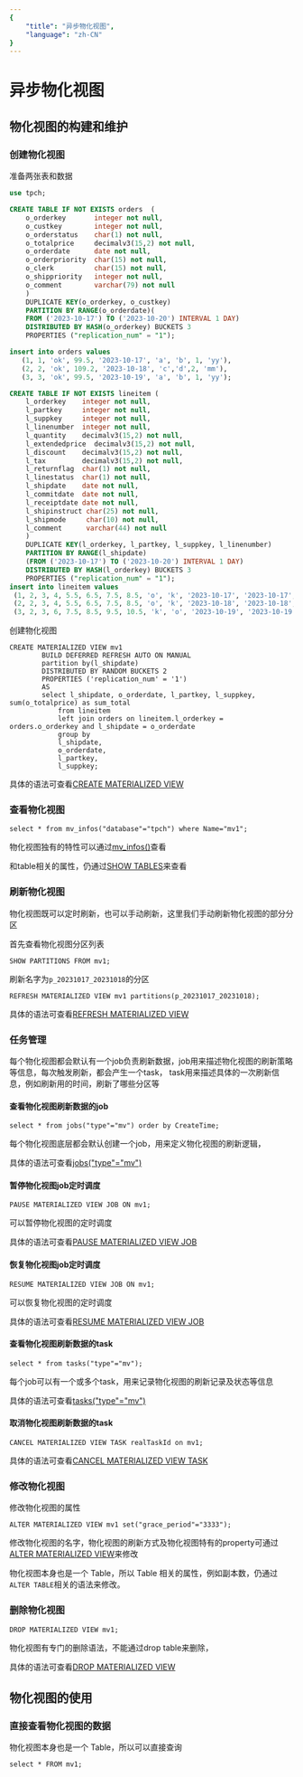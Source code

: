 ```yaml
---
{
    "title": "异步物化视图",
    "language": "zh-CN"
}
---
```


<!--
Licensed to the Apache Software Foundation (ASF) under one
or more contributor license agreements.  See the NOTICE file
distributed with this work for additional information
regarding copyright ownership.  The ASF licenses this file
to you under the Apache License, Version 2.0 (the
"License"); you may not use this file except in compliance
with the License.  You may obtain a copy of the License at

  http://www.apache.org/licenses/LICENSE-2.0

Unless required by applicable law or agreed to in writing,
software distributed under the License is distributed on an
"AS IS" BASIS, WITHOUT WARRANTIES OR CONDITIONS OF ANY
KIND, either express or implied.  See the License for the
specific language governing permissions and limitations
under the License.
-->

# 异步物化视图

## 物化视图的构建和维护

### 创建物化视图

准备两张表和数据
```sql
use tpch;

CREATE TABLE IF NOT EXISTS orders  (
    o_orderkey       integer not null,
    o_custkey        integer not null,
    o_orderstatus    char(1) not null,
    o_totalprice     decimalv3(15,2) not null,
    o_orderdate      date not null,
    o_orderpriority  char(15) not null,
    o_clerk          char(15) not null,
    o_shippriority   integer not null,
    o_comment        varchar(79) not null
    )
    DUPLICATE KEY(o_orderkey, o_custkey)
    PARTITION BY RANGE(o_orderdate)(
    FROM ('2023-10-17') TO ('2023-10-20') INTERVAL 1 DAY)
    DISTRIBUTED BY HASH(o_orderkey) BUCKETS 3
    PROPERTIES ("replication_num" = "1");

insert into orders values
   (1, 1, 'ok', 99.5, '2023-10-17', 'a', 'b', 1, 'yy'),
   (2, 2, 'ok', 109.2, '2023-10-18', 'c','d',2, 'mm'),
   (3, 3, 'ok', 99.5, '2023-10-19', 'a', 'b', 1, 'yy');

CREATE TABLE IF NOT EXISTS lineitem (
    l_orderkey    integer not null,
    l_partkey     integer not null,
    l_suppkey     integer not null,
    l_linenumber  integer not null,
    l_quantity    decimalv3(15,2) not null,
    l_extendedprice  decimalv3(15,2) not null,
    l_discount    decimalv3(15,2) not null,
    l_tax         decimalv3(15,2) not null,
    l_returnflag  char(1) not null,
    l_linestatus  char(1) not null,
    l_shipdate    date not null,
    l_commitdate  date not null,
    l_receiptdate date not null,
    l_shipinstruct char(25) not null,
    l_shipmode     char(10) not null,
    l_comment      varchar(44) not null
    )
    DUPLICATE KEY(l_orderkey, l_partkey, l_suppkey, l_linenumber)
    PARTITION BY RANGE(l_shipdate)
    (FROM ('2023-10-17') TO ('2023-10-20') INTERVAL 1 DAY)
    DISTRIBUTED BY HASH(l_orderkey) BUCKETS 3
    PROPERTIES ("replication_num" = "1");
insert into lineitem values
 (1, 2, 3, 4, 5.5, 6.5, 7.5, 8.5, 'o', 'k', '2023-10-17', '2023-10-17', '2023-10-17', 'a', 'b', 'yyyyyyyyy'),
 (2, 2, 3, 4, 5.5, 6.5, 7.5, 8.5, 'o', 'k', '2023-10-18', '2023-10-18', '2023-10-18', 'a', 'b', 'yyyyyyyyy'),
 (3, 2, 3, 6, 7.5, 8.5, 9.5, 10.5, 'k', 'o', '2023-10-19', '2023-10-19', '2023-10-19', 'c', 'd', 'xxxxxxxxx');
```
创建物化视图
```
CREATE MATERIALIZED VIEW mv1 
        BUILD DEFERRED REFRESH AUTO ON MANUAL
        partition by(l_shipdate)
        DISTRIBUTED BY RANDOM BUCKETS 2
        PROPERTIES ('replication_num' = '1') 
        AS 
        select l_shipdate, o_orderdate, l_partkey, l_suppkey, sum(o_totalprice) as sum_total
            from lineitem
            left join orders on lineitem.l_orderkey = orders.o_orderkey and l_shipdate = o_orderdate
            group by
            l_shipdate,
            o_orderdate,
            l_partkey,
            l_suppkey;
```

具体的语法可查看[CREATE MATERIALIZED VIEW](../sql-manual/sql-reference/Data-Definition-Statements/Create/CREATE-ASYNC-MATERIALIZED-VIEW.md)

### 查看物化视图

```
select * from mv_infos("database"="tpch") where Name="mv1";
```

物化视图独有的特性可以通过[mv_infos()](../sql-manual/sql-functions/table-functions/mv_infos.md)查看

和table相关的属性，仍通过[SHOW TABLES](../sql-manual/sql-reference/Show-Statements/SHOW-TABLES.md)来查看

### 刷新物化视图

物化视图既可以定时刷新，也可以手动刷新，这里我们手动刷新物化视图的部分分区

首先查看物化视图分区列表
```
SHOW PARTITIONS FROM mv1;
```

刷新名字为`p_20231017_20231018`的分区
```
REFRESH MATERIALIZED VIEW mv1 partitions(p_20231017_20231018);
```

具体的语法可查看[REFRESH MATERIALIZED VIEW](../sql-manual/sql-reference/Utility-Statements/REFRESH-MATERIALIZED-VIEW.md)

### 任务管理

每个物化视图都会默认有一个job负责刷新数据，job用来描述物化视图的刷新策略等信息，每次触发刷新，都会产生一个task，
task用来描述具体的一次刷新信息，例如刷新用的时间，刷新了哪些分区等

#### 查看物化视图刷新数据的job

```
select * from jobs("type"="mv") order by CreateTime;
```

每个物化视图底层都会默认创建一个job，用来定义物化视图的刷新逻辑，

具体的语法可查看[jobs("type"="mv")](../sql-manual/sql-functions/table-functions/jobs.md)

#### 暂停物化视图job定时调度

```
PAUSE MATERIALIZED VIEW JOB ON mv1;
```

可以暂停物化视图的定时调度

具体的语法可查看[PAUSE MATERIALIZED VIEW JOB](../sql-manual/sql-reference/Utility-Statements/PAUSE-MATERIALIZED-VIEW.md)

#### 恢复物化视图job定时调度

```
RESUME MATERIALIZED VIEW JOB ON mv1;
```

可以恢复物化视图的定时调度

具体的语法可查看[RESUME MATERIALIZED VIEW JOB](../sql-manual/sql-reference/Utility-Statements/RESUME-MATERIALIZED-VIEW.md)

#### 查看物化视图刷新数据的task

```
select * from tasks("type"="mv");
```

每个job可以有一个或多个task，用来记录物化视图的刷新记录及状态等信息

具体的语法可查看[tasks("type"="mv")](../sql-manual/sql-functions/table-functions/tasks.md)

#### 取消物化视图刷新数据的task

```
CANCEL MATERIALIZED VIEW TASK realTaskId on mv1;
```

具体的语法可查看[CANCEL MATERIALIZED VIEW TASK](../sql-manual/sql-reference/Utility-Statements/CANCEL-MATERIALIZED-VIEW-TASK.md)

### 修改物化视图

修改物化视图的属性
```
ALTER MATERIALIZED VIEW mv1 set("grace_period"="3333");
```

修改物化视图的名字，物化视图的刷新方式及物化视图特有的property可通过[ALTER MATERIALIZED VIEW](../sql-manual/sql-reference/Data-Definition-Statements/Alter/ALTER-ASYNC-MATERIALIZED-VIEW.md)来修改

物化视图本身也是一个 Table，所以 Table 相关的属性，例如副本数，仍通过`ALTER TABLE`相关的语法来修改。

### 删除物化视图

```
DROP MATERIALIZED VIEW mv1;
```

物化视图有专门的删除语法，不能通过drop table来删除，

具体的语法可查看[DROP MATERIALIZED VIEW](../sql-manual/sql-reference/Data-Definition-Statements/Drop/DROP-ASYNC-MATERIALIZED-VIEW.md)

## 物化视图的使用

### 直接查看物化视图的数据

物化视图本身也是一个 Table，所以可以直接查询

```
select * FROM mv1;
```